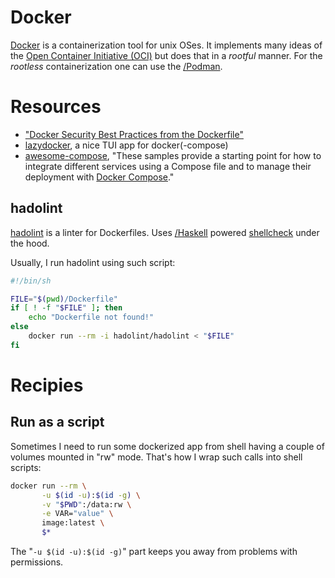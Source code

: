# Docker

[Docker](https://www.docker.com) is a containerization tool for unix OSes. It implements many ideas of the [Open Container Initiative (OCI)](https://opencontainers.org/) but does that in a *rootful* manner. For the *rootless* containerization one can use the [/Podman]().

# Resources

- ["Docker Security Best Practices from the Dockerfile"](https://cloudberry.engineering/article/dockerfile-security-best-practices/)
- [lazydocker](https://github.com/jesseduffield/lazydocker), a nice TUI app for docker(-compose)
- [awesome-compose](https://github.com/docker/awesome-compose), "These samples provide a starting point for how to integrate different services using a Compose file and to manage their deployment with [Docker Compose](https://docs.docker.com/compose/)."

## hadolint

[hadolint](https://github.com/hadolint/hadolint) is a linter for Dockerfiles. Uses [/Haskell]() powered [shellcheck](https://github.com/koalaman/shellcheck/) under the hood.

Usually, I run hadolint using such script:

```bash
#!/bin/sh

FILE="$(pwd)/Dockerfile"
if [ ! -f "$FILE" ]; then
    echo "Dockerfile not found!"
else
    docker run --rm -i hadolint/hadolint < "$FILE"
fi
```

# Recipies

## Run as a script

Sometimes I need to run some dockerized app from shell having a couple of volumes mounted in "rw" mode. That's how I wrap such calls into shell scripts:

```bash
docker run --rm \
       -u $(id -u):$(id -g) \
       -v "$PWD":/data:rw \
       -e VAR="value" \
       image:latest \
       $*
```

The "`-u $(id -u):$(id -g)`" part keeps you away from problems with permissions.